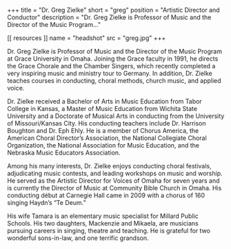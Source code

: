 +++
title = "Dr. Greg Zielke"
short = "greg"
position = "Artistic Director and Conductor"
description = "Dr. Greg Zielke is Professor of Music and the Director of the Music Program..."


[[ resources ]]
    name = "headshot"
    src = "greg.jpg"
+++

Dr. Greg Zielke is Professor of Music and the Director of the Music Program at Grace University in Omaha. Joining the Grace faculty in 1991, he directs the Grace Chorale and the Chamber Singers, which recently completed a very inspiring music and ministry tour to Germany. In addition, Dr. Zielke teaches courses in conducting, choral methods, church music, and applied voice.

Dr. Zielke received a Bachelor of Arts in Music Education from Tabor College in Kansas, a Master of Music Education from Wichita State University and a Doctorate of Musical Arts in conducting from the University of Missouri/Kansas City. His conducting teachers include Dr. Harrison Boughton and Dr. Eph Ehly. He is a member of Chorus America, the American Choral Director’s Association, the National Collegiate Choral Organization, the National Association for Music Education, and the Nebraska Music Educators Association.

Among his many interests, Dr. Zielke enjoys conducting choral festivals, adjudicating music contests, and leading workshops on music and worship. He served as the Artistic Director for Voices of Omaha for seven years and is currently the Director of Music at Community Bible Church in Omaha. His conducting début at Carnegie Hall came in 2009 with a chorus of 160 singing Haydn’s “Te Deum.”

His wife Tamara is an elementary music specialist for Millard Public Schools. His two daughters, Mackenzie and Mikaela, are musicians pursuing careers in singing, theatre and teaching. He is grateful for two wonderful sons-in-law, and one terrific grandson.